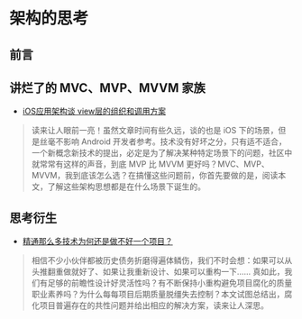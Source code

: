# 架构的思考

## 前言



## 讲烂了的 MVC、MVP、MVVM 家族

- [iOS应用架构谈 view层的组织和调用方案](https://casatwy.com/iosying-yong-jia-gou-tan-viewceng-de-zu-zhi-he-diao-yong-fang-an.html)
> 读来让人眼前一亮！虽然文章时间有些久远，谈的也是 iOS 下的场景，但是丝毫不影响 Android 开发者参考。技术没有好坏之分，只有适不适合，一个新概念新技术的提出，必定是为了解决某种特定场景下的问题，社区中就常常有这样的声音，到底 MVP 比 MVVM 更好吗？MVC、MVP、MVVM，我到底该怎么选？在搞懂这些问题前，你首先要做的是，阅读本文，了解这些架构思想都是在什么场景下诞生的。



## 思考衍生

- [精通那么多技术为何还是做不好一个项目？](https://zhuanlan.zhihu.com/p/108341436)
> 相信不少小伙伴都被历史债务折磨得遍体鳞伤，我们不时会想：如果可以从头推翻重做就好了、如果让我重新设计、如果可以重构一下…… 真如此，我们有足够的前瞻性设计好灵活性吗？有不断保持小重构避免项目腐化的质量职业素养吗？为什么每每项目后期质量脱缰失去控制？本文试图总结出，腐化项目普遍存在的共性问题并给出相应的解决方案，读来让人深思。
